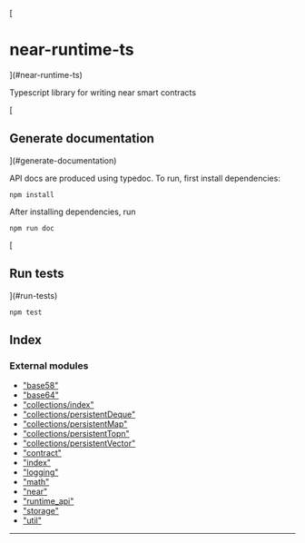 
[

near-runtime-ts
===============

](#near-runtime-ts)

Typescript library for writing near smart contracts

[

Generate documentation
----------------------

](#generate-documentation)

API docs are produced using typedoc. To run, first install dependencies:

```
npm install
```

After installing dependencies, run

```
npm run doc
```

[

Run tests
---------

](#run-tests)

```
npm test
```

## Index

### External modules

* ["base58"](modules/_base58_.md)
* ["base64"](modules/_base64_.md)
* ["collections/index"](modules/_collections_index_.md)
* ["collections/persistentDeque"](modules/_collections_persistentdeque_.md)
* ["collections/persistentMap"](modules/_collections_persistentmap_.md)
* ["collections/persistentTopn"](modules/_collections_persistenttopn_.md)
* ["collections/persistentVector"](modules/_collections_persistentvector_.md)
* ["contract"](modules/_contract_.md)
* ["index"](modules/_index_.md)
* ["logging"](modules/_logging_.md)
* ["math"](modules/_math_.md)
* ["near"](modules/_near_.md)
* ["runtime_api"](modules/_runtime_api_.md)
* ["storage"](modules/_storage_.md)
* ["util"](modules/_util_.md)

---

